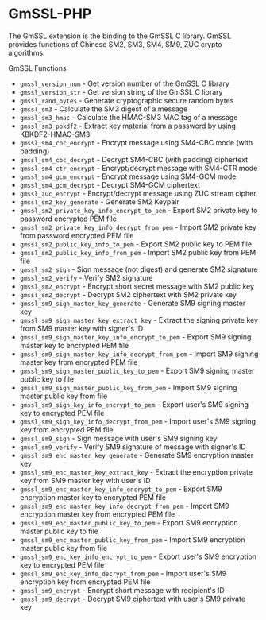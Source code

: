 # GmSSL-PHP

The GmSSL extension is the binding to the GmSSL C library. GmSSL provides functions of Chinese SM2, SM3, SM4, SM9, ZUC crypto algorithms.


GmSSL Functions

* `gmssl_version_num` - Get version number of the GmSSL C library
* `gmssl_version_str` - Get version string of the GmSSL C library
* `gmssl_rand_bytes` - Generate cryptographic secure random bytes
* `gmssl_sm3` - Calculate the SM3 digest of a message
* `gmssl_sm3_hmac` - Calculate the HMAC-SM3 MAC tag of a message
* `gmssl_sm3_pbkdf2` - Extract key material from a password by using KBKDF2-HMAC-SM3
* `gmssl_sm4_cbc_encrypt` - Encrypt message using SM4-CBC mode (with padding)
* `gmssl_sm4_cbc_decrypt` - Decrypt SM4-CBC (with padding) ciphertext
* `gmssl_sm4_ctr_encrypt` - Encrypt/decrypt message with SM4-CTR mode
* `gmssl_sm4_gcm_encrypt` - Encrypt message using SM4-GCM mode
* `gmssl_sm4_gcm_decrypt` - Decrypt SM4-GCM ciphertext
* `gmssl_zuc_encrypt` - Encrypt/decrypt message using ZUC stream cipher
* `gmssl_sm2_key_generate` - Generate SM2 Keypair
* `gmssl_sm2_private_key_info_encrypt_to_pem` - Export SM2 private key to password encrypted PEM file
* `gmssl_sm2_private_key_info_decrypt_from_pem` - Import SM2 private key from password encrypted PEM file
* `gmssl_sm2_public_key_info_to_pem` - Export SM2 public key to PEM file
* `gmssl_sm2_public_key_info_from_pem` - Import SM2 public key from PEM file
* `gmssl_sm2_sign` - Sign message (not digest) and generate SM2 signature
* `gmssl_sm2_verify` - Verify SM2 signature
* `gmssl_sm2_encrypt` - Encrypt short secret message with SM2 public key
* `gmssl_sm2_decrypt` - Decrypt SM2 ciphertext with SM2 private key
* `gmssl_sm9_sign_master_key_generate` - Generate SM9 signing master key
* `gmssl_sm9_sign_master_key_extract_key` - Extract the signing private key from SM9 master key with signer's ID
* `gmssl_sm9_sign_master_key_info_encrypt_to_pem` - Export SM9 signing master key to encrypted PEM file
* `gmssl_sm9_sign_master_key_info_decrypt_from_pem` - Import SM9 signing master key from encrypted PEM file
* `gmssl_sm9_sign_master_public_key_to_pem` - Export SM9 signing master public key to file
* `gmssl_sm9_sign_master_public_key_from_pem` - Import SM9 signing master public key from file
* `gmssl_sm9_sign_key_info_encrypt_to_pem` - Export user's SM9 signing key to encrypted PEM file
* `gmssl_sm9_sign_key_info_decrypt_from_pem` - Import user's SM9 signing key from encrypted PEM file
* `gmssl_sm9_sign` - Sign message with user's SM9 signing key
* `gmssl_sm9_verify` - Verify SM9 signature of message with signer's ID
* `gmssl_sm9_enc_master_key_generate` - Generate SM9 encryption master key
* `gmssl_sm9_enc_master_key_extract_key` - Extract the encryption private key from SM9 master key with user's ID
* `gmssl_sm9_enc_master_key_info_encrypt_to_pem` - Export SM9 encryption master key to encrypted PEM file
* `gmssl_sm9_enc_master_key_info_decrypt_from_pem` - Import SM9 encryption master key from encrypted PEM file
* `gmssl_sm9_enc_master_public_key_to_pem` - Export SM9 encryption master public key to file
* `gmssl_sm9_enc_master_public_key_from_pem` - Import SM9 encryption master public key from file
* `gmssl_sm9_enc_key_info_encrypt_to_pem` - Export user's SM9 encryption key to encrypted PEM file
* `gmssl_sm9_enc_key_info_decrypt_from_pem` - Import user's SM9 encryption key from encrypted PEM file
* `gmssl_sm9_encrypt` - Encrypt short message with recipient's ID
* `gmssl_sm9_decrypt` - Decrypt SM9 ciphertext with user's SM9 private key



